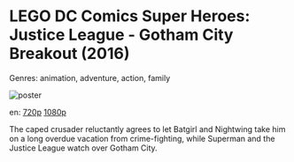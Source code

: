 # LEGO DC Comics Super Heroes: Justice League - Gotham City Breakout (2016)

Genres: animation, adventure, action, family

![poster](http://image.tmdb.org/t/p/w500/rsONvWVId7reQKbAtPtoPukAUF2.jpg)

en:
  [720p](magnet:?xt=urn:btih:4CCF20717ED003680283B12C65FAAB8E32B1B6F0&tr=udp://glotorrents.pw:6969/announce&tr=udp://tracker.opentrackr.org:1337/announce&tr=udp://torrent.gresille.org:80/announce&tr=udp://tracker.openbittorrent.com:80&tr=udp://tracker.coppersurfer.tk:6969&tr=udp://tracker.leechers-paradise.org:6969&tr=udp://p4p.arenabg.ch:1337&tr=udp://tracker.internetwarriors.net:1337)
  [1080p](magnet:?xt=urn:btih:EB3473EC20FB237184E44D668B2075EF7F225FC6&tr=udp://glotorrents.pw:6969/announce&tr=udp://tracker.opentrackr.org:1337/announce&tr=udp://torrent.gresille.org:80/announce&tr=udp://tracker.openbittorrent.com:80&tr=udp://tracker.coppersurfer.tk:6969&tr=udp://tracker.leechers-paradise.org:6969&tr=udp://p4p.arenabg.ch:1337&tr=udp://tracker.internetwarriors.net:1337)
  


The caped crusader reluctantly agrees to let Batgirl and Nightwing take him on a long overdue vacation from crime-fighting, while Superman and the Justice League watch over Gotham City.
